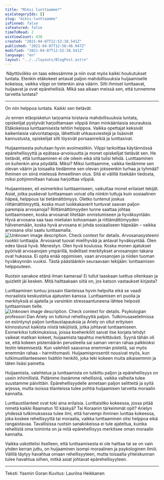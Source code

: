 ```yaml
---
title: "Miksi lunttaamme?"
wixCategoryIds: []
slug: "miksi-lunttaamme"
isPinned: false
isFeatured: false
timeToRead: 2
wixViewCount: 438
created: "2021-04-07T12:52:38.541Z"
published: "2021-04-07T12:56:46.947Z"
modified: "2021-04-07T12:52:38.541Z"
language: "en"
layout: "../../layouts/BlogPost.astro"
---
```

&nbsp;Näyttöviikko on taas edessämme ja niin ovat myös kaikki houkutukset luntata. Etenkin etäkokeet antavat paljon mahdollisuuksia huijaamiselle kokeissa, vaikka vilppi on tietenkin aina väärin. Silti ihmiset lunttaavat, huijaavat ja ovat epärehellisiä. Mikä saa aikaan meissä sen, että tunnemme tarvetta luntata?

---

On niin helppoa luntata. Kaikki sen tietävät.

Jo ennen etäopiskelun tarjoamia loistavia mahdollisuuksia luntata, opiskelijat pystyivät harjoittamaan vilppiä ilman minkäänlaisia seurauksia. Etäkokeissa lunttaamisesta tehtiin helppoa. Vaikka opettajat keksivät kaikenlaisia valvontatapoja, lähettivät uhkausviestejä ja lisäsivät kannustusta, opiskelijat silti löysivät porsaanreikiä ja lunttasivat. 

Huijaamisesta puhutaan hyvin avoimestikin. Vilppi tarkoittaa käytännössä epärehellisyyttä ja epätasa-arvoisuutta ja monet opiskelijat tietävät sen. He tietävät, että lunttaaminen ei ole oikein eikä sitä tulisi tehdä. Lunttaaminen on kuitenkin aina pöydällä. Miksi? Miksi lunttaamme, vaikka tiedämme sen olevan väärin ja toisaalta tiedämme sen olevan jokseenkin turhaa ja tyhmää? Ihminen on siinä mielessä ihmeellinen otus. Sitä ei välillä itsekään tiedosta, miksi pohjimmiltaan haluaa harjoittaa vilppiä. 

Huijaamiseen, eli esimerkiksi lunttaamiseen, vaikuttaa monet erilaiset tekijät. Asiat, jotka puskevat lunttaamaan voivat olla niinkin tuttuja kuin sosiaalinen häpeä, helppous tai tietämättömyys. Oletko tuntenut joskus riittämättömyyttä, koska muut luokkakaverit tuntuvat saavan paljon parempia arvosanoja? Riittämättömyyden tunne saattaa johtaa lunttaamiseen, koska arvosanat liitetään onnistumiseen ja hyväksyntään. Hyvä arvosana saa taas mielialan kohoamaan ja riittämättömyyden hälvenemään, koska hyvä arvosana ei johda sosiaaliseen häpeään – vaikka arvosana olisi saatu lunttaamalla. 
![Unknown image description. Check context for details.](https://static.wixstatic.com/media/18093e_ea407003089e4e14865af840e2ef5c25~mv2.png) <!-- Original name: yasmin_lunttaus1.png -->
Arvosanasysteemi ruokkii lunttaajia. Arvosanat tuovat mielihyvää ja antavat hyväksyntää. Olen edes tässä hyvä. Menestyn. Olen hyvä koulussa. Koska monen ajatukset pyörivät arvosanojen ympärillä, todelliset merkitykset arvosanojen takana ovat hukassa. Ei opita enää oppimisen, vaan arvosanojen ja niiden tuoman hyväksynnän vuoksi. Tästä päästäänkin seuraavaan tekijään: lunttaamisen helppouteen. 

Ruotsin sanakoe etänä ilman kameraa! Ei tullut taaskaan luettua ollenkaan ja quizletit jäi kesken. Mitä haittaakaan siitä on, jos katson vastaukset kirjasta? 

Lunttaaminen tuntuu joissain tilanteissa hyvin helpolta eikä se vaadi moraalista keskustelua ajatusten kanssa. Lunttaamisen eri puolia ja merkityksiä ei ajatella ja varsinkin stressaantuneena lähtee helposti lunttaamisen tielle. 
![Unknown image description. Check context for details.](https://static.wixstatic.com/media/18093e_02d595761c53400f955f210402c355b3~mv2.png) <!-- Original name: yasmin_lunttaus2.png -->
Psykologian professori Dan Ariely on tutkinut rehellisyyttä paljon. Tutkimusasetelmissa on esiintynyt paljon lunttaustapauksia ja Ariely on ollut erityisen kiinnostunut kaikista niistä tekijöistä, jotka johtavat lunttaamiseen. Esimerkiksi tutkimuksissa, joissa koehenkilöt saivat itse korjata tehdyt vaikeat matikan kokeet, huijaamista tapahtui merkittävästi. Syynä tähän oli se, että kokeen pistemäärän perusteella sai saman verran rahaa palkkioksi testin tekemisestä. Kun valehteli saavansa enemmän pisteitä, sai myös enemmän rahaa – harmittomasti. Huijaamisprosentit nousivat myös, kun tutkimustilanteeseen lisättiin henkilö, joka teki kokeen muita aikaisemmin ja täten lisäsi painetta. 

Huijaamista, valehtelua ja lunttaamista on tutkittu paljon ja epärehellisyys on usein inhimillistä. Pidämme itseämme rehellisinä, vaikka valheita tulee suustamme päivittäin. Epärehellisyydelle annetaan paljon selitteitä ja syitä arjessa, mutta isoissa tilanteissa tulee pohtia huijaamisen tarvetta moraalin kannalta. 

Lunttaustilanteet ovat toki aina erilaisia. Lunttaisitko kokeessa, jossa pitää nimetä kaikki Raamatun 10 käskyä? Tai Koraanin tärkeimmät opit? Arielyn yhdessä tutkimuksessa tulee ilmi, että harvempi ihminen lunttaa kokeessa, joka koskee rehellisyyttä tai moraalia, vaikka lunttaaminen olisi helppoa eikä rangaistavaa. Tavallisissa ruotsin sanakokeissa ei tule ajateltua, kuinka rehellistä oma toiminta on ja mitä epärehellisyys merkitsee oman moraalin kannalta. 

Vaikka uskottelisi itselleen, että lunttaamisesta ei ole haittaa tai se on vain yhden kerran juttu, on huijaaminen isompi moraalinen ja psykologinen ilmiö. Välillä täytyy havahtua omaan rehellisyyteen, mutta toisaalta yhteiskunnan tulee havahtua siihen, mitkä asiat johtavat epärehellisyyteen. 

---

Teksti: Yasmin Goran
Kuvitus: Lauriina Heikkanen



